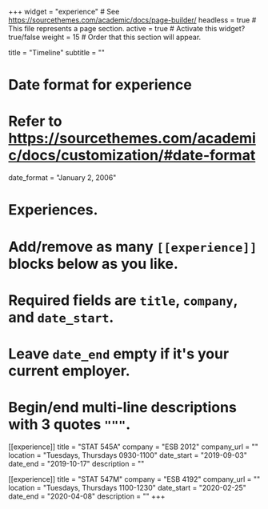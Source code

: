 +++
widget = "experience"  # See https://sourcethemes.com/academic/docs/page-builder/
headless = true  # This file represents a page section.
active = true  # Activate this widget? true/false
weight = 15  # Order that this section will appear.

title = "Timeline"
subtitle = ""

# Date format for experience
#   Refer to https://sourcethemes.com/academic/docs/customization/#date-format
date_format = "January 2, 2006"

# Experiences.
#   Add/remove as many `[[experience]]` blocks below as you like.
#   Required fields are `title`, `company`, and `date_start`.
#   Leave `date_end` empty if it's your current employer.
#   Begin/end multi-line descriptions with 3 quotes `"""`.
[[experience]]
  title = "STAT 545A"
  company = "ESB 2012"
  company_url = ""
  location = "Tuesdays, Thursdays 0930-1100"
  date_start = "2019-09-03"
  date_end = "2019-10-17"
  description = ""

[[experience]]
  title = "STAT 547M"
  company = "ESB 4192"
  company_url = ""
  location = "Tuesdays, Thursdays 1100-1230"
  date_start = "2020-02-25"
  date_end = "2020-04-08"
  description = ""
+++
